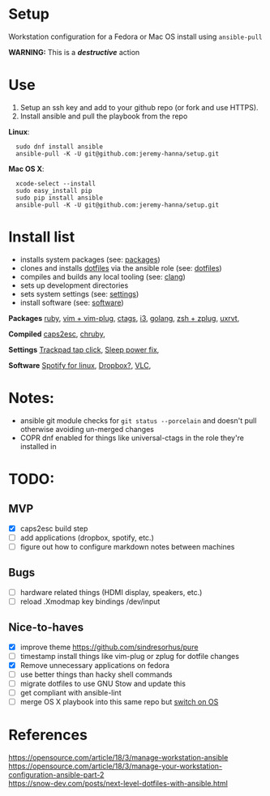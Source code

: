 # Setup
Workstation configuration for a Fedora or Mac OS install using `ansible-pull`

**WARNING:** This is a **_destructive_** action

# Use

  1. Setup an ssh key and add to your github repo (or fork and use HTTPS).
  2. Install ansible and pull the playbook from the repo

__Linux__:
```
  sudo dnf install ansible
  ansible-pull -K -U git@github.com:jeremy-hanna/setup.git
```

__Mac OS X__:
```
  xcode-select --install
  sudo easy_install pip
  sudo pip install ansible
  ansible-pull -K -U git@github.com:jeremy-hanna/setup.git
```

# Install list

  - installs system packages (see: [packages]())
  - clones and installs [dotfiles]() via the ansible role (see: [dotfiles]())
  - compiles and builds any local tooling (see: [clang]())
  - sets up development directories
  - sets system settings (see: [settings]())
  - install software (see: [software]())


**Packages**
[ruby](https://www.ruby-lang.org/en/documentation/installation/#yum),
[vim + vim-plug](),
[ctags](https://docs.ctags.io/en/latest/),
[i3](https://fedoramagazine.org/getting-started-i3-window-manager/),
[golang](https://developer.fedoraproject.org/tech/languages/go/go-installation.html#go-installation),
[zsh + zplug](),
[uxrvt](),


**Compiled**
[caps2esc](https://gitlab.com/interception/linux/plugins/caps2esc),
[chruby](https://github.com/postmodern/chruby#setupsh),


**Settings**
[Trackpad tap click](https://cravencode.com/post/essentials/enable-tap-to-click-in-i3wm/),
[Sleep power fix](),


**Software**
[Spotify for linux](),
[Dropbox?](),
[VLC](),


# Notes:
- ansible git module checks for `git status --porcelain` and doesn't pull otherwise avoiding un-merged changes
- COPR dnf enabled for things like universal-ctags in the role they're installed in

# TODO:
## MVP
- [x] caps2esc build step
- [ ] add applications (dropbox, spotify, etc.)
- [ ] figure out how to configure markdown notes between machines

## Bugs
- [ ] hardware related things (HDMI display, speakers, etc.)
- [ ] reload .Xmodmap key bindings /dev/input

## Nice-to-haves
- [x] improve theme https://github.com/sindresorhus/pure
- [ ] timestamp install things like vim-plug or zplug for dotfile changes
- [x] Remove unnecessary applications on fedora
- [ ] use better things than hacky shell commands
- [ ] migrate dotfiles to use GNU Stow and update this
- [ ] get compliant with ansible-lint
- [ ] merge OS X playbook into this same repo but [switch on OS](https://unix.stackexchange.com/questions/6345/how-can-i-get-distribution-name-and-version-number-in-a-simple-shell-script)

# References
https://opensource.com/article/18/3/manage-workstation-ansible  
https://opensource.com/article/18/3/manage-your-workstation-configuration-ansible-part-2  
https://snow-dev.com/posts/next-level-dotfiles-with-ansible.html  
